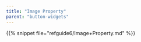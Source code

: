 ```yaml
---
title: "Image Property"
parent: "button-widgets"
---
```


{{% snippet file="refguide6/Image+Property.md" %}}
